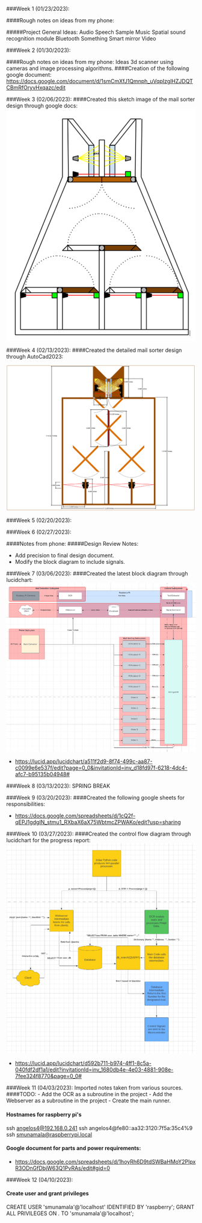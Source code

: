 ###Week 1 (01/23/2023):

####Rough notes on ideas from my phone:

#####Project General Ideas:
    Audio
        Speech
        Sample
        Music
        Spatial sound recognition module
    Bluetooth Something
    Smart mirror
    Video

###Week 2 (01/30/2023):

####Rough notes on ideas from my phone:
Ideas
3d scanner using cameras and image processing algorithms.
####Creation of the following google document: 
https://docs.google.com/document/d/1smCmXfJ1Qmnph_uVqpIzglHZJDQTCBmRfOryvHxqazc/edit


###Week 3 (02/06/2023):
####Created this sketch image of the mail sorter design through google docs:
![Mail sorter sketch](img/mail_sorter_sketch.png "Mail sorter Sketch")

###Week 4 (02/13/2023):
####Created the detailed mail sorter design through AutoCad2023:

![Mail sorter design](img/mail_sorter_design.png "Mail sorter Design")

###Week 5 (02/20/2023):


###Week 6 (02/27/2023):

####Notes from phone:
#####Design Review Notes:
- Add precision to final design document.
- Modify the block diagram to include signals.

###Week 7 (03/06/2023):
####Created the latest block diagram through lucidchart:
![Block Diagram](img/block_diagram.png "Block Diagram")
- https://lucid.app/lucidchart/a511f2d9-8f74-499c-aa87-c0099e6e537f/edit?page=0_0&invitationId=inv_d18fd97f-6218-4dc4-afc7-b95135b04948#

###Week 8 (03/13/2023):
SPRING BREAK

###Week 9 (03/20/2023):
####Created the following google sheets for responsibilities:
- https://docs.google.com/spreadsheets/d/1cQ2f-qEPJ1gdgIN_stmu1_RXbaX6aX75WbtmcZPWAKo/edit?usp=sharing

###Week 10 (03/27/2023):
####Created the control flow diagram through lucidchart for the progress report:
![Control Diagram](img/control_diagram.png "Control Diagram")
- https://lucid.app/lucidchart/d592b711-b974-4ff1-8c5a-040fdf2df1a1/edit?invitationId=inv_1680db4e-4e03-4881-908e-7fee324f8770&page=0_0#

###Week 11 (04/03/2023):
Imported notes taken from various sources.
####TODO:
    - Add the OCR as a subroutine in the project
    - Add the Webserver as a subroutine in the project
    - Create the main runner.
#### Hostnames for raspberry pi's
ssh angelos4@192.168.0.241
ssh angelos4@fe80::aa32:3120:7f5a:35c4%9
ssh smunamala@raspberrypi.local
#### Google document for parts and power requirements:
- https://docs.google.com/spreadsheets/d/1hoyRh6D9tdSWBaHMoY2PIpxR3ODnGfDbjW63Q1PvRAs/edit#gid=0

###Week 12 (04/10/2023):
#### Create user and grant privileges
CREATE USER 'smunamala'@'localhost' IDENTIFIED BY 'raspberry';
GRANT ALL PRIVILEGES ON *.* TO 'smunamala'@'localhost';

